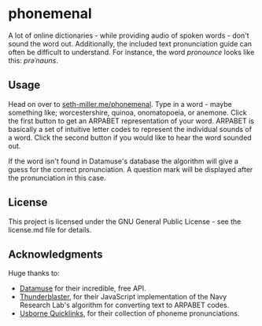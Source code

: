 # phonemenal

A lot of online dictionaries - while providing audio of spoken words - don't sound the word out. Additionally, the included text pronunciation guide can often be difficult to understand. For instance, the word *pronounce* looks like this: *prəˈnaʊns*.

## Usage
Head on over to [seth-miller.me/phonemenal](http://seth-miller.me/phonemenal/). Type in a word - maybe something like; worcestershire, quinoa, onomatopoeia, or anemone. Click the first button to get an ARPABET representation of your word. ARPABET is basically a set of intuitive letter codes to represent the individual sounds of a word. Click the second button if you would like to hear the word sounded out.

If the word isn't found in Datamuse's database the algorithm will give a guess for the correct pronunciation. A question mark will be displayed after the pronunciation in this case.

## License

This project is licensed under the GNU General Public License - see the license.md file for details.

## Acknowledgments
Huge thanks to:
* [Datamuse](https://www.datamuse.com/) for their incredible, free API.
* [Thunderblaster](https://github.com/thunderblaster/), for their JavaScript implementation of the Navy Research Lab's algorithm for converting text to ARPABET codes.
* [Usborne Quicklinks](https://www.usborne.com/quicklinks/eng/about-quicklinks/about-quicklinks.aspx), for their collection of phoneme pronunciations.

